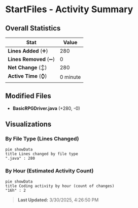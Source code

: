 # StartFiles - Activity Summary 

## Overall Statistics

| Stat                   | Value                                                             |
| ---------------------- | ----------------------------------------------------------------- |
| **Lines Added** (➕)   | 280                                          |
| **Lines Removed** (➖) | 0                                        |
| **Net Change** (↕)    | 280                |
| **Active Time** (⌚)   | 0 minute |


## Modified Files
- **BasicRPGDriver.java** (+280, -0)

## Visualizations

### By File Type (Lines Changed)

```mermaid
pie showData
title Lines changed by file type
".java" : 280
```

### By Hour (Estimated Activity Count)

```mermaid
pie showData
title Coding activity by hour (count of changes)
"16h" : 2
```


> **Last Updated:** 3/30/2025, 4:26:50 PM